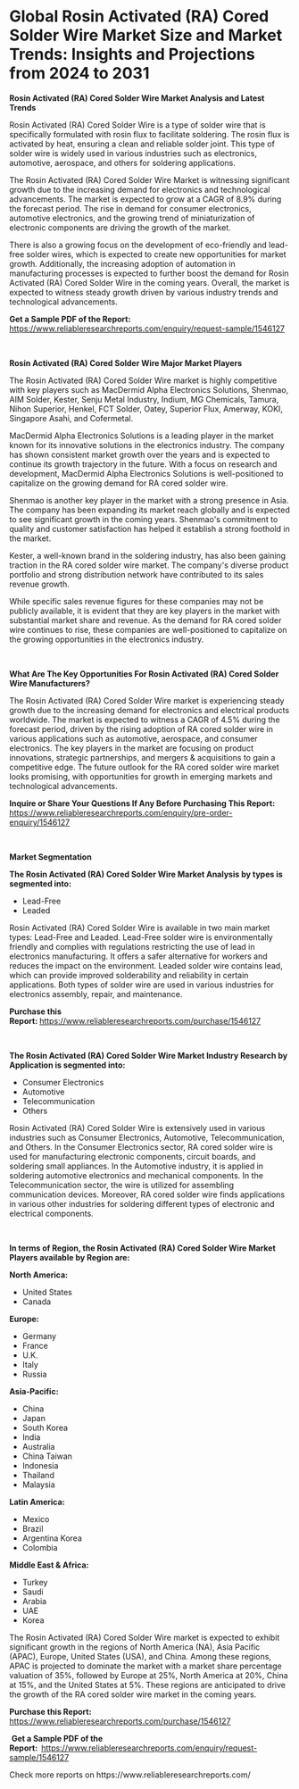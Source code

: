 <p><h1>Global Rosin Activated (RA) Cored Solder Wire Market Size and Market Trends: Insights and Projections from 2024 to 2031</h1></p><p><strong>Rosin Activated (RA) Cored Solder Wire Market Analysis and Latest Trends</strong></p>
<p><p>Rosin Activated (RA) Cored Solder Wire is a type of solder wire that is specifically formulated with rosin flux to facilitate soldering. The rosin flux is activated by heat, ensuring a clean and reliable solder joint. This type of solder wire is widely used in various industries such as electronics, automotive, aerospace, and others for soldering applications.</p><p>The Rosin Activated (RA) Cored Solder Wire Market is witnessing significant growth due to the increasing demand for electronics and technological advancements. The market is expected to grow at a CAGR of 8.9% during the forecast period. The rise in demand for consumer electronics, automotive electronics, and the growing trend of miniaturization of electronic components are driving the growth of the market. </p><p>There is also a growing focus on the development of eco-friendly and lead-free solder wires, which is expected to create new opportunities for market growth. Additionally, the increasing adoption of automation in manufacturing processes is expected to further boost the demand for Rosin Activated (RA) Cored Solder Wire in the coming years. Overall, the market is expected to witness steady growth driven by various industry trends and technological advancements.</p></p>
<p><strong>Get a Sample PDF of the Report:&nbsp;</strong> <a href="https://www.reliableresearchreports.com/enquiry/request-sample/1546127">https://www.reliableresearchreports.com/enquiry/request-sample/1546127</a></p>
<p>&nbsp;</p>
<p><strong>Rosin Activated (RA) Cored Solder Wire Major Market Players</strong></p>
<p><p>The Rosin Activated (RA) Cored Solder Wire market is highly competitive with key players such as MacDermid Alpha Electronics Solutions, Shenmao, AIM Solder, Kester, Senju Metal Industry, Indium, MG Chemicals, Tamura, Nihon Superior, Henkel, FCT Solder, Oatey, Superior Flux, Amerway, KOKI, Singapore Asahi, and Cofermetal.</p><p>MacDermid Alpha Electronics Solutions is a leading player in the market known for its innovative solutions in the electronics industry. The company has shown consistent market growth over the years and is expected to continue its growth trajectory in the future. With a focus on research and development, MacDermid Alpha Electronics Solutions is well-positioned to capitalize on the growing demand for RA cored solder wire.</p><p>Shenmao is another key player in the market with a strong presence in Asia. The company has been expanding its market reach globally and is expected to see significant growth in the coming years. Shenmao's commitment to quality and customer satisfaction has helped it establish a strong foothold in the market.</p><p>Kester, a well-known brand in the soldering industry, has also been gaining traction in the RA cored solder wire market. The company's diverse product portfolio and strong distribution network have contributed to its sales revenue growth.</p><p>While specific sales revenue figures for these companies may not be publicly available, it is evident that they are key players in the market with substantial market share and revenue. As the demand for RA cored solder wire continues to rise, these companies are well-positioned to capitalize on the growing opportunities in the electronics industry.</p></p>
<p>&nbsp;</p>
<p><strong>What Are The Key Opportunities For Rosin Activated (RA) Cored Solder Wire Manufacturers?</strong></p>
<p><p>The Rosin Activated (RA) Cored Solder Wire market is experiencing steady growth due to the increasing demand for electronics and electrical products worldwide. The market is expected to witness a CAGR of 4.5% during the forecast period, driven by the rising adoption of RA cored solder wire in various applications such as automotive, aerospace, and consumer electronics. The key players in the market are focusing on product innovations, strategic partnerships, and mergers & acquisitions to gain a competitive edge. The future outlook for the RA cored solder wire market looks promising, with opportunities for growth in emerging markets and technological advancements.</p></p>
<p><strong>Inquire or Share Your Questions If Any Before Purchasing This Report:</strong> <a href="https://www.reliableresearchreports.com/enquiry/pre-order-enquiry/1546127">https://www.reliableresearchreports.com/enquiry/pre-order-enquiry/1546127</a></p>
<p>&nbsp;</p>
<p><strong>Market Segmentation</strong></p>
<p><strong>The Rosin Activated (RA) Cored Solder Wire Market Analysis by types is segmented into:</strong></p>
<p><ul><li>Lead-Free</li><li>Leaded</li></ul></p>
<p><p>Rosin Activated (RA) Cored Solder Wire is available in two main market types: Lead-Free and Leaded. Lead-Free solder wire is environmentally friendly and complies with regulations restricting the use of lead in electronics manufacturing. It offers a safer alternative for workers and reduces the impact on the environment. Leaded solder wire contains lead, which can provide improved solderability and reliability in certain applications. Both types of solder wire are used in various industries for electronics assembly, repair, and maintenance.</p></p>
<p><strong>Purchase this Report:&nbsp;</strong><a href="https://www.reliableresearchreports.com/purchase/1546127">https://www.reliableresearchreports.com/purchase/1546127</a></p>
<p>&nbsp;</p>
<p><strong>The Rosin Activated (RA) Cored Solder Wire Market Industry Research by Application is segmented into:</strong></p>
<p><ul><li>Consumer Electronics</li><li>Automotive</li><li>Telecommunication</li><li>Others</li></ul></p>
<p><p>Rosin Activated (RA) Cored Solder Wire is extensively used in various industries such as Consumer Electronics, Automotive, Telecommunication, and Others. In the Consumer Electronics sector, RA cored solder wire is used for manufacturing electronic components, circuit boards, and soldering small appliances. In the Automotive industry, it is applied in soldering automotive electronics and mechanical components. In the Telecommunication sector, the wire is utilized for assembling communication devices. Moreover, RA cored solder wire finds applications in various other industries for soldering different types of electronic and electrical components.</p></p>
<p>&nbsp;</p>
<p><strong>In terms of Region, the Rosin Activated (RA) Cored Solder Wire Market Players available by Region are:</strong></p>
<p>
    <p> <strong> North America: </strong>
        <ul>
            <li>United States</li>
            <li>Canada</li>
        </ul>
        </p> 
    <p> <strong> Europe: </strong>
        <ul>
            <li>Germany</li>
            <li>France</li>
            <li>U.K.</li>
            <li>Italy</li>
            <li>Russia</li>
        </ul>
        </p> 
    <p> <strong> Asia-Pacific: </strong>
        <ul>
            <li>China</li>
            <li>Japan</li>
            <li>South Korea</li>
            <li>India</li>
            <li>Australia</li>
            <li>China Taiwan</li>
            <li>Indonesia</li>
            <li>Thailand</li>
            <li>Malaysia</li>
        </ul>
        </p> 
    <p> <strong> Latin America: </strong>
        <ul>
            <li>Mexico</li>
            <li>Brazil</li>
            <li>Argentina Korea</li>
            <li>Colombia</li>
        </ul>
        </p> 
    <p> <strong> Middle East & Africa: </strong>
        <ul>
            <li>Turkey</li>
            <li>Saudi</li>
            <li>Arabia</li>
            <li>UAE</li>
            <li>Korea</li>
        </ul>
    </p>
    </p>
<p><p>The Rosin Activated (RA) Cored Solder Wire market is expected to exhibit significant growth in the regions of North America (NA), Asia Pacific (APAC), Europe, United States (USA), and China. Among these regions, APAC is projected to dominate the market with a market share percentage valuation of 35%, followed by Europe at 25%, North America at 20%, China at 15%, and the United States at 5%. These regions are anticipated to drive the growth of the RA cored solder wire market in the coming years.</p></p>
<p><strong>Purchase this Report: </strong><a href="https://www.reliableresearchreports.com/purchase/1546127">https://www.reliableresearchreports.com/purchase/1546127</a></p>
<p>&nbsp;<strong>Get a Sample PDF of the Report:&nbsp;&nbsp;</strong><a href="https://www.reliableresearchreports.com/enquiry/request-sample/1546127">https://www.reliableresearchreports.com/enquiry/request-sample/1546127</a></p>
<p><strong></strong></p>
<p>Check more reports on https://www.reliableresearchreports.com/</p>